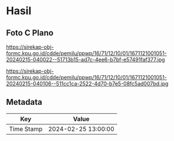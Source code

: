 # Hasil

## Foto C Plano

https://sirekap-obj-formc.kpu.go.id/cdde/pemilu/ppwp/16/71/12/10/01/1671121001051-20240215-040022--51713b15-ad7c-4ee6-b7bf-e57491faf377.jpg

https://sirekap-obj-formc.kpu.go.id/cdde/pemilu/ppwp/16/71/12/10/01/1671121001051-20240215-040106--511cc1ca-2522-4d70-b7e5-08fc5ad007bd.jpg


## Metadata

| Key        | Value               |
| ---------- | ------------------- |
| Time Stamp | 2024-02-25 13:00:00 |



